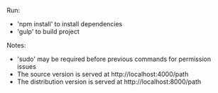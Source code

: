 
Run:
- 'npm install' to install dependencies
- 'gulp' to build project

Notes:
- 'sudo' may be required before previous commands for permission issues
- The source version is served at http://localhost:4000/path
- The distribution version is served at http://localhost:8000/path